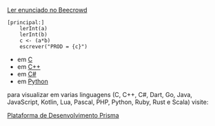 [Ler enunciado no Beecrowd](https://www.beecrowd.com.br/judge/en/problems/view/1004)

``` 
[principal:]
    lerInt(a)
    lerInt(b)
    c <- (a*b)
    escrever("PROD = {c}")
```

- em [C](https://www.prisma.dev.br/tela-demo-transpilado.html?idDemo=4&idTarget=1)
- em [C++](https://www.prisma.dev.br/tela-demo-transpilado.html?idDemo=4&idTarget=2)
- em [C#](https://www.prisma.dev.br/tela-demo-transpilado.html?idDemo=4&idTarget=3)
- em [Python](https://www.prisma.dev.br/tela-demo-transpilado.html?idDemo=4&idTarget=12)

para visualizar em varias linguagens (C, C++, C#, Dart, Go, Java, JavaScript, Kotlin, Lua, Pascal, PHP, Python, Ruby, Rust e Scala) visite:

[Plataforma de Desenvolvimento Prisma](https://www.prisma.dev.br/tela-demo.html?idDemo=4)
